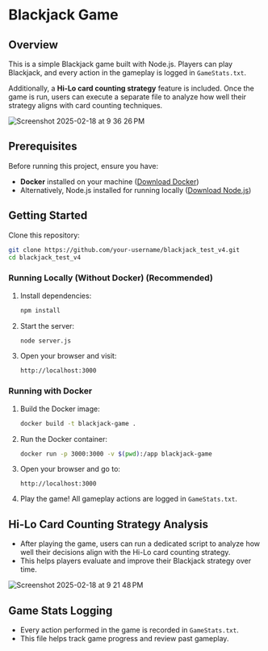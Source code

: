 # Blackjack Game

## Overview
This is a simple Blackjack game built with Node.js. Players can play Blackjack, and every action in the gameplay is logged in `GameStats.txt`.

Additionally, a **Hi-Lo card counting strategy** feature is included. Once the game is run, users can execute a separate file to analyze how well their strategy aligns with card counting techniques.

![Screenshot 2025-02-18 at 9 36 26 PM](https://github.com/user-attachments/assets/71c685a2-2e00-45de-a789-625c9ff81108)

## Prerequisites
Before running this project, ensure you have:
- **Docker** installed on your machine ([Download Docker](https://www.docker.com/get-started))
- Alternatively, Node.js installed for running locally ([Download Node.js](https://nodejs.org/))

## Getting Started
Clone this repository:
   ```sh
   git clone https://github.com/your-username/blackjack_test_v4.git
   cd blackjack_test_v4
   ```
   
### Running Locally (Without Docker) (Recommended)
1. Install dependencies:
   ```sh
   npm install
   ```
2. Start the server:
   ```sh
   node server.js
   ```
3. Open your browser and visit:
   ```
   http://localhost:3000
   ```
   
### Running with Docker 
1. Build the Docker image:
   ```sh
   docker build -t blackjack-game .
   ```
2. Run the Docker container:
   ```sh
   docker run -p 3000:3000 -v $(pwd):/app blackjack-game
   ```
3. Open your browser and go to:
   ```
   http://localhost:3000
   ```
4. Play the game! All gameplay actions are logged in `GameStats.txt`.

## Hi-Lo Card Counting Strategy Analysis
- After playing the game, users can run a dedicated script to analyze how well their decisions align with the Hi-Lo card counting strategy.
- This helps players evaluate and improve their Blackjack strategy over time.

![Screenshot 2025-02-18 at 9 21 48 PM](https://github.com/user-attachments/assets/096cabac-ec5b-4932-b37e-002d6ab6e9c1)

## Game Stats Logging
- Every action performed in the game is recorded in `GameStats.txt`.
- This file helps track game progress and review past gameplay.

